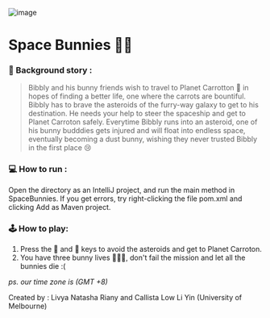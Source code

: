 ![image](https://www.notion.so/image/https%3A%2F%2Fs3-us-west-2.amazonaws.com%2Fsecure.notion-static.com%2Ff55786e9-3561-4508-9eec-f59854403bfc%2Fspacebunniies.png?table=block&id=df3130b3-0d3a-4834-af24-6c3f49cbc55d&width=2880&userId=8efdba2a-7cf6-457e-869f-1abf8ad6ab40&cache=v2)
# Space Bunnies 🐰🌌

### 📖 Background story :
> Bibbly and his bunny friends wish to travel to Planet Carrotton 🥕 in hopes of finding a better life, one where the carrots are bountiful. 
> Bibbly has to brave the asteroids of the furry-way galaxy to get to his destination. He needs your help to steer the spaceship and get to Planet Carroton safely.
> Everytime Bibbly runs into an asteroid, one of his bunny budddies gets injured and will float into endless space, eventually becoming a dust bunny, wishing they never trusted Bibbly in the first place 😢

### 💻 How to run :
Open the directory as an IntelliJ project, and run the main method in SpaceBunnies.
If you get errors, try right-clicking the file pom.xml and clicking Add as Maven project.

### 🕹 How to play:
1. Press the 🔼 and 🔽 keys to avoid the asteroids and get to Planet Carroton.
2. You have three bunny lives 🐰🐰🐰, don't fail the mission and let all the bunnies die :(

_ps. our time zone is (GMT +8)_


Created by : Livya Natasha Riany and Callista Low Li Yin (University of Melbourne)
